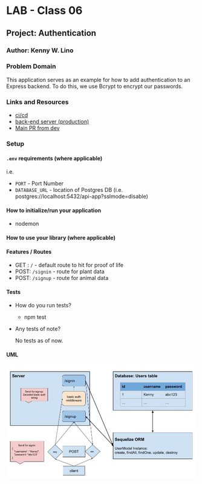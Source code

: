 # LAB - Class 06

## Project: Authentication

### Author: Kenny W. Lino

### Problem Domain  

This application serves as an example for how to add authentication to an Express backend. To do this, we use Bcrypt to encrypt our passwords.

### Links and Resources

- [ci/cd](https://github.com/kennywlino/basic-auth/actions)
- [back-end server (production)](https://basic-auth-hnix.onrender.com)
- [Main PR from dev](https://github.com/kennywlino/basic-auth/pull/1)

### Setup

#### `.env` requirements (where applicable)

i.e.

- `PORT` - Port Number
- `DATABASE_URL` - location of Postgres DB (i.e. postgres://localhost:5432/api-app?sslmode=disable)

#### How to initialize/run your application

- nodemon

#### How to use your library (where applicable)

#### Features / Routes

- GET : `/` - default route to hit for proof of life
- POST: `/signin` - route for plant data
- POST: `/signup` - route for animal data

#### Tests

- How do you run tests?
  - npm test

- Any tests of note?

    No tests as of now.

#### UML

![Class-06 UML](./assets/class-06_UML.jpeg)